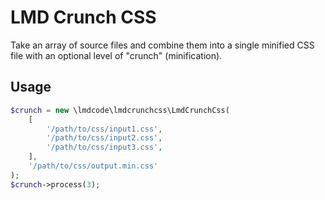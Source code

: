 # LMD Crunch CSS

Take an array of source files and combine them into a single minified CSS file with an optional level of "crunch" (minification).

## Usage

```php
$crunch = new \lmdcode\lmdcrunchcss\LmdCrunchCss(
    [
        '/path/to/css/input1.css',
        '/path/to/css/input2.css',
        '/path/to/css/input3.css',
    ],
    '/path/to/css/output.min.css'
);
$crunch->process(3);
```
